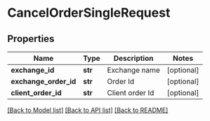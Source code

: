 # CancelOrderSingleRequest

## Properties
Name | Type | Description | Notes
------------ | ------------- | ------------- | -------------
**exchange_id** | **str** | Exchange name | [optional] 
**exchange_order_id** | **str** | Order Id | [optional] 
**client_order_id** | **str** | Client order Id | [optional] 

[[Back to Model list]](../README.md#documentation-for-models) [[Back to API list]](../README.md#documentation-for-api-endpoints) [[Back to README]](../README.md)


